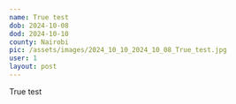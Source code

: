 ```yaml
---
name: True test
dob: 2024-10-08
dod: 2024-10-10
county: Nairobi
pic: /assets/images/2024_10_10_2024_10_08_True_test.jpg
user: 1
layout: post
---
```

<p class='py-2'></p><p class='py-2'></p><p class='py-2'>True test</p>

